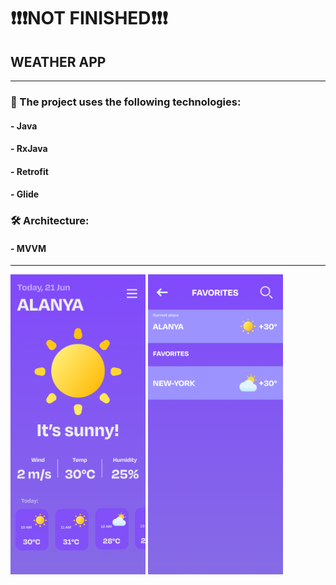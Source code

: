 # ❗️❗️❗️NOT FINISHED❗️❗️❗️
## WEATHER APP 
________________________________________
### 🚀 The project uses the following technologies: 
#### - Java
#### - RxJava 
#### - Retrofit 
#### - Glide 
### 🛠 Architecture: 
#### - MVVM

________________________________________
<img src="assets/readme_main_menu.png" alt="" style="width: 216px; height: 480px;">
<img src="assets/favorites_menu_readme.png" alt="" style="width: 216px; height: 480px;">

